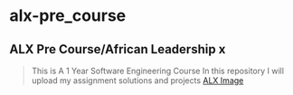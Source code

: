 # alx-pre_course
## ALX Pre Course/African Leadership x
> This is A 1 Year Software Engineering Course 
> In this repository I will upload my assignment solutions and projects
[ALX Image](https://www.google.com/search?q=image+for+ALX&client=firefox-b-lm&sxsrf=APq-WBvVVqs-o1lkQrCSEo8_K2PUoyEWZw:1645010091683&source=lnms&tbm=isch&sa=X&ved=2ahUKEwi1jqqRjIT2AhXqyYUKHWMyAdAQ_AUoAXoECAEQAw&biw=1366&bih=656&dpr=1#imgrc=mSxT-CYoMKndVM)
